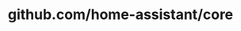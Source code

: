 ---
layout: post
title: github.com/home-assistant/core
categories: link
tags: [انگلیسی, گیت‌هاب, برنامه‌نویسی]
---